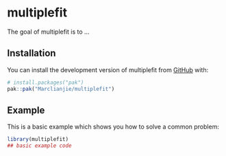 
# multiplefit

<!-- badges: start -->
<!-- badges: end -->

The goal of multiplefit is to ...

## Installation

You can install the development version of multiplefit from [GitHub](https://github.com/) with:

``` r
# install.packages("pak")
pak::pak("Marclianjie/multiplefit")
```

## Example

This is a basic example which shows you how to solve a common problem:

``` r
library(multiplefit)
## basic example code
```


